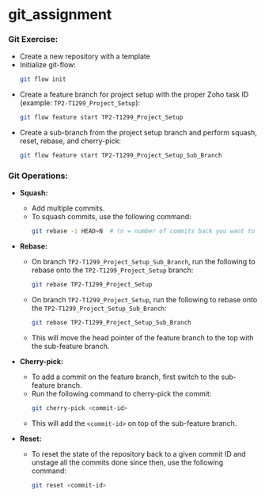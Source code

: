 # git_assignment

### Git Exercise:
  * Create a new repository with a template
  * Initialize git-flow:
    ```bash
    git flow init
    ```
  * Create a feature branch for project setup with the proper Zoho task ID (example: `TP2-T1299_Project_Setup`):
    ```bash
    git flow feature start TP2-T1299_Project_Setup
    ```
  * Create a sub-branch from the project setup branch and perform squash, reset, rebase, and cherry-pick:
    ```bash
    git flow feature start TP2-T1299_Project_Setup_Sub_Branch
    ```

### Git Operations:

- **Squash:**
  - Add multiple commits.
  - To squash commits, use the following command:
    ```bash
    git rebase -i HEAD~N  # (n = number of commits back you want to squash)
    ```

- **Rebase:**
  - On branch `TP2-T1299_Project_Setup_Sub_Branch`, run the following to rebase onto the `TP2-T1299_Project_Setup` branch:
    ```bash
    git rebase TP2-T1299_Project_Setup
    ```
  - On branch `TP2-T1299_Project_Setup`, run the following to rebase onto the `TP2-T1299_Project_Setup_Sub_Branch`:
    ```bash
    git rebase TP2-T1299_Project_Setup_Sub_Branch
    ```
  - This will move the head pointer of the feature branch to the top with the sub-feature branch.

- **Cherry-pick:**
  - To add a commit on the feature branch, first switch to the sub-feature branch.
  - Run the following command to cherry-pick the commit:
    ```bash
    git cherry-pick <commit-id>
    ```
  - This will add the `<commit-id>` on top of the sub-feature branch.

- **Reset:**
  - To reset the state of the repository back to a given commit ID and unstage all the commits done since then, use the following command:
    ```bash
    git reset <commit-id>
    ```
